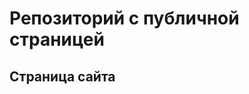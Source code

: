 # Репозиторий с публичной страницей
## Страница сайта
<!-- Вставить сюда ссылку на публичную старницу -->